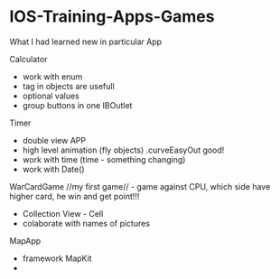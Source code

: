 # IOS-Training-Apps-Games
What I had learned new in particular App


Calculator 
- work with enum
- tag in objects are usefull
- optional values 
- group buttons in one IBOutlet


Timer  
- double view APP
- high level animation (fly objects) .curveEasyOut good!
- work with time (time - something changing)
- work with Date()


WarCardGame //my first game//  - game against CPU, which side have higher card, he win and get point!!! 
- Collection View - Cell 
- colaborate with names of pictures

MapApp 
- framework MapKit
- 







